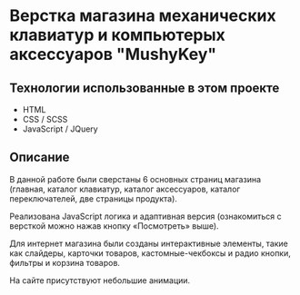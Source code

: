 # Верстка магазина механических клавиатур и компьютерых аксессуаров "MushyKey" 

## Технологии использованные в этом проекте

- HTML
- CSS / SCSS
- JavaScript / JQuery

## Описание

В данной работе были сверстаны 6 основных страниц магазина (главная, каталог клавиатур, каталог аксессуаров, каталог переключателей, две страницы продукта).

Реализована JavaScript логика и адаптивная версия (ознакомиться с версткой можно нажав кнопку «Посмотреть» выше).

Для интернет магазина были созданы интерактивные элементы, такие как слайдеры, карточки товаров, кастомные-чекбоксы и радио кнопки, фильтры и корзина товаров.

На сайте присутствуют небольшие анимации.








